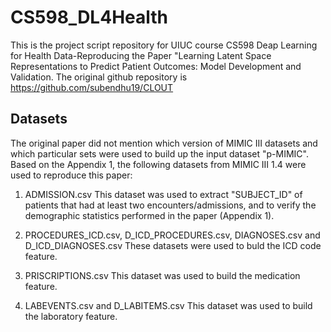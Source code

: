 # CS598_DL4Health
This is the project script repository for UIUC course CS598 Deap Learning for Health Data-Reproducing the Paper "Learning Latent Space Representations to Predict Patient Outcomes: Model Development and Validation. The original github repository is https://github.com/subendhu19/CLOUT

## Datasets
The original paper did not mention which version of MIMIC III datasets and which particular sets were used to build up the input dataset "p-MIMIC". Based on the Appendix 1, the following datasets from MIMIC III 1.4 were used to reproduce this paper:
1. ADMISSION.csv 
    This dataset was used to extract "SUBJECT_ID" of patients that had at least two encounters/admissions, and to verify the demographic statistics performed in the paper (Appendix 1).
    
2. PROCEDURES_ICD.csv, D_ICD_PROCEDURES.csv, DIAGNOSES.csv and D_ICD_DIAGNOSES.csv
    These datasets were used to buld the ICD code feature.
    
3. PRISCRIPTIONS.csv
    This dataset was used to build the medication feature.
    
4. LABEVENTS.csv and D_LABITEMS.csv
    This dataset was used to build the laboratory feature.

